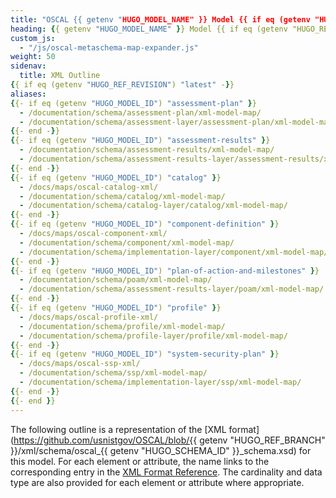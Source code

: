 ```yaml
---
title: "OSCAL {{ getenv "HUGO_MODEL_NAME" }} Model {{ if eq (getenv "HUGO_REF_VERSION") "develop" }}Development Snapshot{{ else }}v{{ getenv "HUGO_REF_VERSION" }}{{ end }} XML Format Outline"
heading: {{ getenv "HUGO_MODEL_NAME" }} Model {{ if eq (getenv "HUGO_REF_VERSION") "develop" }}Development Snapshot{{ else }}v{{ getenv "HUGO_REF_VERSION" }}{{ end }} XML Format Outline
custom_js:
  - "/js/oscal-metaschema-map-expander.js"
weight: 50
sidenav:
  title: XML Outline
{{ if eq (getenv "HUGO_REF_REVISION") "latest" -}}
aliases:
{{- if eq (getenv "HUGO_MODEL_ID") "assessment-plan" }}
  - /documentation/schema/assessment-plan/xml-model-map/
  - /documentation/schema/assessment-layer/assessment-plan/xml-model-map/
{{- end -}}
{{- if eq (getenv "HUGO_MODEL_ID") "assessment-results" }}
  - /documentation/schema/assessment-results/xml-model-map/
  - /documentation/schema/assessment-results-layer/assessment-results/xml-model-map/
{{- end -}}
{{- if eq (getenv "HUGO_MODEL_ID") "catalog" }}
  - /docs/maps/oscal-catalog-xml/
  - /documentation/schema/catalog/xml-model-map/
  - /documentation/schema/catalog-layer/catalog/xml-model-map/
{{- end -}}
{{- if eq (getenv "HUGO_MODEL_ID") "component-definition" }}
  - /docs/maps/oscal-component-xml/
  - /documentation/schema/component/xml-model-map/
  - /documentation/schema/implementation-layer/component/xml-model-map/
{{- end -}}
{{- if eq (getenv "HUGO_MODEL_ID") "plan-of-action-and-milestones" }}
  - /documentation/schema/poam/xml-model-map/
  - /documentation/schema/assessment-results-layer/poam/xml-model-map/
{{- end -}}
{{- if eq (getenv "HUGO_MODEL_ID") "profile" }}
  - /docs/maps/oscal-profile-xml/
  - /documentation/schema/profile/xml-model-map/
  - /documentation/schema/profile-layer/profile/xml-model-map/
{{- end -}}
{{- if eq (getenv "HUGO_MODEL_ID") "system-security-plan" }}
  - /docs/maps/oscal-ssp-xml/
  - /documentation/schema/ssp/xml-model-map/
  - /documentation/schema/implementation-layer/ssp/xml-model-map/
{{- end -}}
{{- end }}
---
```


The following outline is a representation of the [XML format](https://github.com/usnistgov/OSCAL/blob/{{ getenv "HUGO_REF_BRANCH" }}/xml/schema/oscal_{{ getenv "HUGO_SCHEMA_ID" }}_schema.xsd) for this model. For each element or attribute, the name links to the corresponding entry in the [XML Format Reference](../xml-reference/). The cardinality and data type are also provided for each element or attribute where appropriate.

<!-- DO NOT REMOVE. Generated text below -->